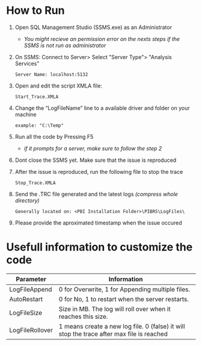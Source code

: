 # How to Run
1. Open SQL Management Studio (SSMS.exe) as an Administrator
	- *You  might recieve an permission error on the nexts steps if the SSMS is not run as administrator*
	
2. On SSMS: Connect to Server> Select "Server Type"> "Analysis Services”
		
    `Server Name: localhost:5132` 
    
3. Open and edit the script XMLA file:
		
    `Start_Trace.XMLA`
		
4. Change the “LogFileName” line to a available driver and folder on your machine

    `example: "C:\Temp"`

5. Run all the code by Pressing F5
	- *if it prompts for a server, make sure to follow the step 2*
	
6. Dont close the SSMS yet. Make sure that the issue is reproduced

7. After the issue is reproduced, run the following file to stop the trace
		
    `Stop_Trace.XMLA`
		
8. Send the .TRC file generated and the latest logs *(compress whole directory)*
	
    `Generally located on: <PBI Installation Folder>\PIBRS\LogFiles\`
   
		
9. Please provide the aproximated timestamp when the issue occured



# Usefull information to customize the code 
| Parameter       | Information                                                                                               |
|-----------------|-----------------------------------------------------------------------------------------------------------|
| LogFileAppend   | 0 for Overwrite, 1 for Appending multiple files.                                                                            |
| AutoRestart     | 0 for No, 1 to restart when the server restarts.                                                          |
| LogFileSize     | Size in MB.  The log will roll over when it reaches this size.                                            |
| LogFileRollover | 1 means create a new log file. 0 (false) it will stop the trace after max file is reached
